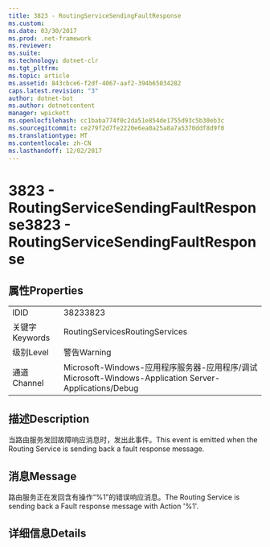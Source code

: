 ```yaml
---
title: 3823 - RoutingServiceSendingFaultResponse
ms.custom: 
ms.date: 03/30/2017
ms.prod: .net-framework
ms.reviewer: 
ms.suite: 
ms.technology: dotnet-clr
ms.tgt_pltfrm: 
ms.topic: article
ms.assetid: 843cbce6-f2df-4067-aaf2-394b65034282
caps.latest.revision: "3"
author: dotnet-bot
ms.author: dotnetcontent
manager: wpickett
ms.openlocfilehash: cc1baba774f0c2da51e854de1755d93c5b30eb3c
ms.sourcegitcommit: ce279f2d7fe2220e6ea0a25a8a7a5370ddf8d9f0
ms.translationtype: MT
ms.contentlocale: zh-CN
ms.lasthandoff: 12/02/2017
---
```

# <a name="3823---routingservicesendingfaultresponse"></a><span data-ttu-id="239b3-102">3823 - RoutingServiceSendingFaultResponse</span><span class="sxs-lookup"><span data-stu-id="239b3-102">3823 - RoutingServiceSendingFaultResponse</span></span>
## <a name="properties"></a><span data-ttu-id="239b3-103">属性</span><span class="sxs-lookup"><span data-stu-id="239b3-103">Properties</span></span>  
  
|||  
|-|-|  
|<span data-ttu-id="239b3-104">ID</span><span class="sxs-lookup"><span data-stu-id="239b3-104">ID</span></span>|<span data-ttu-id="239b3-105">3823</span><span class="sxs-lookup"><span data-stu-id="239b3-105">3823</span></span>|  
|<span data-ttu-id="239b3-106">关键字</span><span class="sxs-lookup"><span data-stu-id="239b3-106">Keywords</span></span>|<span data-ttu-id="239b3-107">RoutingServices</span><span class="sxs-lookup"><span data-stu-id="239b3-107">RoutingServices</span></span>|  
|<span data-ttu-id="239b3-108">级别</span><span class="sxs-lookup"><span data-stu-id="239b3-108">Level</span></span>|<span data-ttu-id="239b3-109">警告</span><span class="sxs-lookup"><span data-stu-id="239b3-109">Warning</span></span>|  
|<span data-ttu-id="239b3-110">通道</span><span class="sxs-lookup"><span data-stu-id="239b3-110">Channel</span></span>|<span data-ttu-id="239b3-111">Microsoft-Windows-应用程序服务器-应用程序/调试</span><span class="sxs-lookup"><span data-stu-id="239b3-111">Microsoft-Windows-Application Server-Applications/Debug</span></span>|  
  
## <a name="description"></a><span data-ttu-id="239b3-112">描述</span><span class="sxs-lookup"><span data-stu-id="239b3-112">Description</span></span>  
 <span data-ttu-id="239b3-113">当路由服务发回故障响应消息时，发出此事件。</span><span class="sxs-lookup"><span data-stu-id="239b3-113">This event is emitted when the Routing Service is sending back a fault response message.</span></span>  
  
## <a name="message"></a><span data-ttu-id="239b3-114">消息</span><span class="sxs-lookup"><span data-stu-id="239b3-114">Message</span></span>  
 <span data-ttu-id="239b3-115">路由服务正在发回含有操作“%1”的错误响应消息。</span><span class="sxs-lookup"><span data-stu-id="239b3-115">The Routing Service is sending back a Fault response message with Action '%1'.</span></span>  
  
## <a name="details"></a><span data-ttu-id="239b3-116">详细信息</span><span class="sxs-lookup"><span data-stu-id="239b3-116">Details</span></span>
